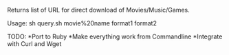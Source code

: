 Returns list of URL for direct download of Movies/Music/Games.

Usage: sh query.sh movie%20name format1 format2

TODO:
*Port to Ruby
*Make everything work from Commandline 
*Integrate with Curl and Wget
